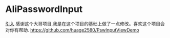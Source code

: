 # AliPasswordInput
 [引入](compile 'com.ahkkfh:InputLibrary:1.0.0')
感谢这个大哥项目,我是在这个项目的基础上做了一点修改。喜欢这个项目会对你有帮助.
https://github.com/huage2580/PswInputViewDemo
